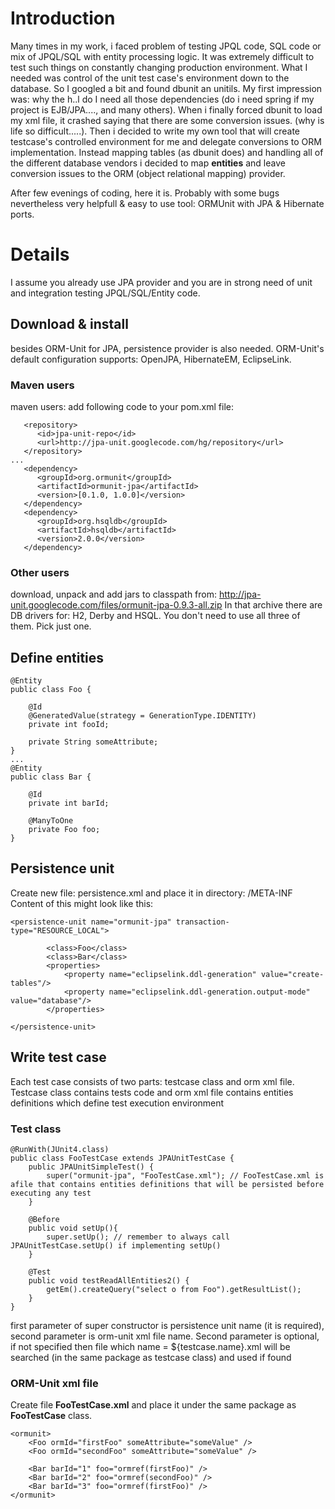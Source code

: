 

# Introduction #
Many times in my work, i faced  problem of testing JPQL code, SQL code or mix of JPQL/SQL with entity processing logic.
It was extremely difficult to test such things on constantly changing production environment. What I needed was control of the unit test case's environment down to the database. So I googled a bit and found dbunit an unitils.
My first impression was: why the h..l do I need all those dependencies (do i need spring if my project is EJB/JPA...., and many others).
When i finally forced dbunit to load my xml file, it crashed saying that there are some conversion issues. (why is life so difficult.....).
Then i decided to write my own tool that will create testcase's controlled environment for me and delegate conversions to ORM implementation. Instead mapping tables (as dbunit does) and  handling all of the different database vendors i decided to map **entities** and leave conversion issues to the ORM (object relational mapping) provider.

After few evenings of coding, here it is. Probably with some bugs nevertheless very helpfull & easy to use tool: ORMUnit with JPA & Hibernate ports.



# Details #
I assume you already use JPA provider and you are in strong need of unit and integration testing JPQL/SQL/Entity code.

## Download & install ##

besides ORM-Unit for JPA, persistence provider is also needed. ORM-Unit's default configuration supports: OpenJPA, HibernateEM, EclipseLink.

### Maven users ###
maven users: add following code to your pom.xml file:
```
   <repository>
      <id>jpa-unit-repo</id>
      <url>http://jpa-unit.googlecode.com/hg/repository</url>
   </repository>
...
   <dependency>
      <groupId>org.ormunit</groupId>
      <artifactId>ormunit-jpa</artifactId>
      <version>[0.1.0, 1.0.0]</version>
   </dependency>
   <dependency>
      <groupId>org.hsqldb</groupId>
      <artifactId>hsqldb</artifactId>
      <version>2.0.0</version>
   </dependency>
```

### Other users ###
download, unpack and add jars to classpath from: http://jpa-unit.googlecode.com/files/ormunit-jpa-0.9.3-all.zip
In that archive there are DB drivers for: H2, Derby and HSQL. You don't need to use all three of them. Pick just one.

## Define entities ##

```
@Entity
public class Foo {

    @Id
    @GeneratedValue(strategy = GenerationType.IDENTITY)
    private int fooId;

    private String someAttribute;
}
...
@Entity
public class Bar {

    @Id
    private int barId;

    @ManyToOne
    private Foo foo;
}
```
## Persistence unit ##
Create new file: persistence.xml and place it in directory: /META-INF
Content of this might look like this:

```
<persistence-unit name="ormunit-jpa" transaction-type="RESOURCE_LOCAL">

        <class>Foo</class>
        <class>Bar</class>
        <properties>
            <property name="eclipselink.ddl-generation" value="create-tables"/>
            <property name="eclipselink.ddl-generation.output-mode" value="database"/>
        </properties>

</persistence-unit>
```

## Write test case ##
Each test case consists of two parts: testcase class and orm xml file. Testcase class contains tests code and orm xml file contains entities definitions which define test execution environment
### Test class ###
```
@RunWith(JUnit4.class)
public class FooTestCase extends JPAUnitTestCase {
    public JPAUnitSimpleTest() {
        super("ormunit-jpa", "FooTestCase.xml"); // FooTestCase.xml is afile that contains entities definitions that will be persisted before executing any test
    }

    @Before
    public void setUp(){
        super.setUp(); // remember to always call JPAUnitTestCase.setUp() if implementing setUp()
    }

    @Test
    public void testReadAllEntities2() {
        getEm().createQuery("select o from Foo").getResultList();
    }
}
```

first parameter of super constructor is persistence unit name (it is required), second parameter is orm-unit xml file name. Second parameter is optional, if not specified then file which name = ${testcase.name}.xml  will be searched (in the same package as testcase class) and used if found

### ORM-Unit xml file ###
Create file **FooTestCase.xml** and place it under the same package as **FooTestCase** class.
```
<ormunit>
    <Foo ormId="firstFoo" someAttribute="someValue" />
    <Foo ormId="secondFoo" someAttribute="someValue" />

    <Bar barId="1" foo="ormref(firstFoo)" />
    <Bar barId="2" foo="ormref(secondFoo)" />
    <Bar barId="3" foo="ormref(firstFoo)" />
</ormunit>
```